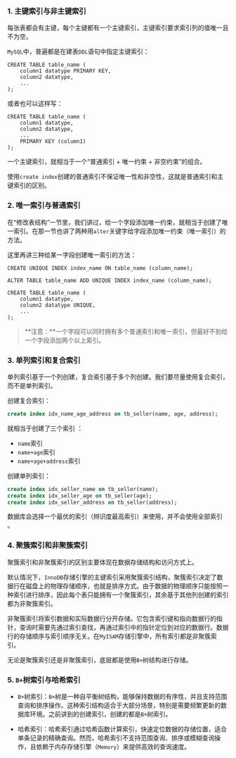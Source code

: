 ### 1. 主键索引与非主键索引

每张表都会有主键，每个主键都有一个主键索引，主键索引要求索引列的值唯一且不为空。

`MySQL`中，普遍都是在建表`DDL`语句中指定主键索引：

```mysql
CREATE TABLE table_name (
    column1 datatype PRIMARY KEY,
    column2 datatype,
    ...
);
```

或者也可以这样写：

```mysql
CREATE TABLE table_name (
    column1 datatype,
    column2 datatype,
    ...
    PRIMARY KEY (column1)
);
```

一个主键索引，就相当于一个“普通索引 + 唯一约束 + 非空约束”的组合。

使用`create index`创建的普通索引不保证唯一性和非空性，这就是普通索引和主键索引的区别。

### 2. 唯一索引与普通索引

在“修改表结构”一节里，我们讲过，给一个字段添加唯一约束，就相当于创建了唯一索引。在那一节也讲了两种用`alter`关键字给字段添加唯一约束（唯一索引）的方法。

这里再讲三种给某一字段创建唯一索引的方法：

```mysql
CREATE UNIQUE INDEX index_name ON table_name (column_name);

ALTER TABLE table_name ADD UNIQUE INDEX index_name (column_name);

CREATE TABLE table_name (
    column1 datatype,
    column2 datatype UNIQUE,
    ...
);
```

> **注意：**一个字段可以同时拥有多个普通索引和唯一索引，但最好不到给一个字段添加两个以上索引。

### 3. 单列索引和复合索引

单列索引基于一个列创建，复合索引基于多个列创建。我们要尽量使用复合索引，而不是单列索引。

创建复合索引：

~~~ sql
create index idx_name_age_address on tb_seller(name, age, address);
~~~

就相当于创建了三个索引 ：

- `name`索引
- `name+age`索引
- `name+age+address`索引

创建单列索引：

~~~ sql
create index idx_seller_name on tb_seller(name);
create index idx_seller_age on tb_seller(age);
create index idx_seller_address on tb_seller(address);
~~~

数据库会选择一个最优的索引（辨识度最高索引）来使用，并不会使用全部索引 。

### 4. 聚簇索引和非聚簇索引

聚簇索引和非聚簇索引的区别主要体现在数据存储结构和访问方式上。

默认情况下，`InnoDB`存储引擎的主键索引采用聚簇索引结构，聚簇索引决定了数据行在磁盘上的物理存储顺序，也就是排序方式。由于数据的物理顺序只能按照一种索引进行排序，因此每个表只能拥有一个聚簇索引，其余基于其他列创建的索引都为非聚簇索引。

非聚簇索引将索引数据和实际数据行分开存储。它包含索引键和指向数据行的指针，查询时需要先通过索引查找，再通过索引中的指针定位到对应的数据行。数据行的存储顺序与索引顺序无关。在`MyISAM`存储引擎中，所有索引都是非聚簇索引。

无论是聚簇索引还是非聚簇索引，底层都是使用`B+`树结构进行存储。

### 5. `B+`树索引与哈希索引

- `B+`树索引：`B+`树是一种自平衡树结构，能够保持数据的有序性，并且支持范围查询和排序操作。这种索引结构适合于大部分场景，特别是需要频繁更新的数据库环境。之前讲到的创建索引，创建的都是`B+`树索引。

- 哈希索引：哈希索引通过哈希函数计算索引，快速定位数据的存储位置，适合单条记录的精确查询。然而，哈希索引不支持范围查询、排序或模糊查询操作，且依赖于内存存储引擎（`Memory`）来提供高效的查询速度。
